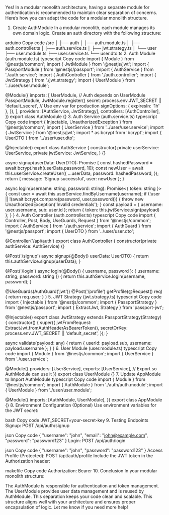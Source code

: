 Yes! In a modular monolith architecture, having a separate module for authentication is recommended to maintain clear separation of concerns. Here’s how you can adapt the code for a modular monolith structure.

1. Create AuthModule
In a modular monolith, each module manages its own domain logic. Create an auth directory with the following structure:

arduino
Copy code
/src
│
├── auth
│   ├── auth.module.ts
│   ├── auth.controller.ts
│   ├── auth.service.ts
│   ├── jwt.strategy.ts
│
└── user
    ├── user.module.ts
    ├── user.service.ts
    └── user.dto.ts
2. Auth Module (auth.module.ts)
typescript
Copy code
import { Module } from '@nestjs/common';
import { JwtModule } from '@nestjs/jwt';
import { PassportModule } from '@nestjs/passport';
import { AuthService } from './auth.service';
import { AuthController } from './auth.controller';
import { JwtStrategy } from './jwt.strategy';
import { UserModule } from '../user/user.module';

@Module({
  imports: [
    UserModule, // Auth depends on UserModule
    PassportModule,
    JwtModule.register({
      secret: process.env.JWT_SECRET || 'default_secret', // Use env var for production
      signOptions: { expiresIn: '1h' },
    }),
  ],
  providers: [AuthService, JwtStrategy],
  controllers: [AuthController],
})
export class AuthModule {}
3. Auth Service (auth.service.ts)
typescript
Copy code
import { Injectable, UnauthorizedException } from '@nestjs/common';
import { UserService } from '../user/user.service';
import { JwtService } from '@nestjs/jwt';
import * as bcrypt from 'bcrypt';
import { UserDTO } from '../user/user.dto';

@Injectable()
export class AuthService {
  constructor(
    private userService: UserService,
    private jwtService: JwtService,
  ) {}

  async signup(userData: UserDTO): Promise<any> {
    const hashedPassword = await bcrypt.hash(userData.password, 10);
    const newUser = await this.userService.createUser({
      ...userData,
      password: hashedPassword,
    });
    return { message: 'Signup successful', user: newUser };
  }

  async login(username: string, password: string): Promise<{ token: string }> {
    const user = await this.userService.findByUsername(username);
    if (!user || !(await bcrypt.compare(password, user.password))) {
      throw new UnauthorizedException('Invalid credentials');
    }
    const payload = { username: user.username, sub: user.id };
    return { token: this.jwtService.sign(payload) };
  }
}
4. Auth Controller (auth.controller.ts)
typescript
Copy code
import { Controller, Post, Body, UseGuards, Request } from '@nestjs/common';
import { AuthService } from './auth.service';
import { AuthGuard } from '@nestjs/passport';
import { UserDTO } from '../user/user.dto';

@Controller('/api/auth')
export class AuthController {
  constructor(private authService: AuthService) {}

  @Post('/signup')
  async signup(@Body() userData: UserDTO) {
    return this.authService.signup(userData);
  }

  @Post('/login')
  async login(@Body() { username, password }: { username: string; password: string }) {
    return this.authService.login(username, password);
  }

  @UseGuards(AuthGuard('jwt'))
  @Post('/profile')
  getProfile(@Request() req) {
    return req.user;
  }
}
5. JWT Strategy (jwt.strategy.ts)
typescript
Copy code
import { Injectable } from '@nestjs/common';
import { PassportStrategy } from '@nestjs/passport';
import { ExtractJwt, Strategy } from 'passport-jwt';

@Injectable()
export class JwtStrategy extends PassportStrategy(Strategy) {
  constructor() {
    super({
      jwtFromRequest: ExtractJwt.fromAuthHeaderAsBearerToken(),
      secretOrKey: process.env.JWT_SECRET || 'default_secret',
    });
  }

  async validate(payload: any) {
    return { userId: payload.sub, username: payload.username };
  }
}
6. User Module (user.module.ts)
typescript
Copy code
import { Module } from '@nestjs/common';
import { UserService } from './user.service';

@Module({
  providers: [UserService],
  exports: [UserService], // Export so AuthModule can use it
})
export class UserModule {}
7. Update AppModule to Import AuthModule
typescript
Copy code
import { Module } from '@nestjs/common';
import { AuthModule } from './auth/auth.module';
import { UserModule } from './user/user.module';

@Module({
  imports: [AuthModule, UserModule],
})
export class AppModule {}
8. Environment Configuration (Optional)
Use environment variables for the JWT secret:

bash
Copy code
JWT_SECRET=your-secret-key
9. Testing Endpoints
Signup:
POST /api/auth/signup

json
Copy code
{
  "username": "john",
  "email": "john@example.com",
  "password": "password123"
}
Login:
POST /api/auth/login

json
Copy code
{
  "username": "john",
  "password": "password123"
}
Access Profile (Protected):
POST /api/auth/profile
Include the JWT token in the Authorization header:

makefile
Copy code
Authorization: Bearer <your-jwt-token>
10. Conclusion
In your modular monolith structure:

The AuthModule is responsible for authentication and token management.
The UserModule provides user data management and is reused by AuthModule.
This separation keeps your code clean and scalable.
This structure aligns well with your architecture and ensures proper encapsulation of logic. Let me know if you need more help!